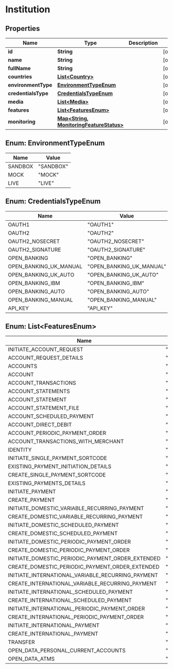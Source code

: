 
# Institution

## Properties
Name | Type | Description | Notes
------------ | ------------- | ------------- | -------------
**id** | **String** |  |  [optional]
**name** | **String** |  |  [optional]
**fullName** | **String** |  |  [optional]
**countries** | [**List&lt;Country&gt;**](Country.md) |  |  [optional]
**environmentType** | [**EnvironmentTypeEnum**](#EnvironmentTypeEnum) |  |  [optional]
**credentialsType** | [**CredentialsTypeEnum**](#CredentialsTypeEnum) |  |  [optional]
**media** | [**List&lt;Media&gt;**](Media.md) |  |  [optional]
**features** | [**List&lt;FeaturesEnum&gt;**](#List&lt;FeaturesEnum&gt;) |  |  [optional]
**monitoring** | [**Map&lt;String, MonitoringFeatureStatus&gt;**](MonitoringFeatureStatus.md) |  |  [optional]


<a name="EnvironmentTypeEnum"></a>
## Enum: EnvironmentTypeEnum
Name | Value
---- | -----
SANDBOX | &quot;SANDBOX&quot;
MOCK | &quot;MOCK&quot;
LIVE | &quot;LIVE&quot;


<a name="CredentialsTypeEnum"></a>
## Enum: CredentialsTypeEnum
Name | Value
---- | -----
OAUTH1 | &quot;OAUTH1&quot;
OAUTH2 | &quot;OAUTH2&quot;
OAUTH2_NOSECRET | &quot;OAUTH2_NOSECRET&quot;
OAUTH2_SIGNATURE | &quot;OAUTH2_SIGNATURE&quot;
OPEN_BANKING | &quot;OPEN_BANKING&quot;
OPEN_BANKING_UK_MANUAL | &quot;OPEN_BANKING_UK_MANUAL&quot;
OPEN_BANKING_UK_AUTO | &quot;OPEN_BANKING_UK_AUTO&quot;
OPEN_BANKING_IBM | &quot;OPEN_BANKING_IBM&quot;
OPEN_BANKING_AUTO | &quot;OPEN_BANKING_AUTO&quot;
OPEN_BANKING_MANUAL | &quot;OPEN_BANKING_MANUAL&quot;
API_KEY | &quot;API_KEY&quot;


<a name="List<FeaturesEnum>"></a>
## Enum: List&lt;FeaturesEnum&gt;
Name | Value
---- | -----
INITIATE_ACCOUNT_REQUEST | &quot;INITIATE_ACCOUNT_REQUEST&quot;
ACCOUNT_REQUEST_DETAILS | &quot;ACCOUNT_REQUEST_DETAILS&quot;
ACCOUNTS | &quot;ACCOUNTS&quot;
ACCOUNT | &quot;ACCOUNT&quot;
ACCOUNT_TRANSACTIONS | &quot;ACCOUNT_TRANSACTIONS&quot;
ACCOUNT_STATEMENTS | &quot;ACCOUNT_STATEMENTS&quot;
ACCOUNT_STATEMENT | &quot;ACCOUNT_STATEMENT&quot;
ACCOUNT_STATEMENT_FILE | &quot;ACCOUNT_STATEMENT_FILE&quot;
ACCOUNT_SCHEDULED_PAYMENT | &quot;ACCOUNT_SCHEDULED_PAYMENT&quot;
ACCOUNT_DIRECT_DEBIT | &quot;ACCOUNT_DIRECT_DEBIT&quot;
ACCOUNT_PERIODIC_PAYMENT_ORDER | &quot;ACCOUNT_PERIODIC_PAYMENT_ORDER&quot;
ACCOUNT_TRANSACTIONS_WITH_MERCHANT | &quot;ACCOUNT_TRANSACTIONS_WITH_MERCHANT&quot;
IDENTITY | &quot;IDENTITY&quot;
INITIATE_SINGLE_PAYMENT_SORTCODE | &quot;INITIATE_SINGLE_PAYMENT_SORTCODE&quot;
EXISTING_PAYMENT_INITIATION_DETAILS | &quot;EXISTING_PAYMENT_INITIATION_DETAILS&quot;
CREATE_SINGLE_PAYMENT_SORTCODE | &quot;CREATE_SINGLE_PAYMENT_SORTCODE&quot;
EXISTING_PAYMENTS_DETAILS | &quot;EXISTING_PAYMENTS_DETAILS&quot;
INITIATE_PAYMENT | &quot;INITIATE_PAYMENT&quot;
CREATE_PAYMENT | &quot;CREATE_PAYMENT&quot;
INITIATE_DOMESTIC_VARIABLE_RECURRING_PAYMENT | &quot;INITIATE_DOMESTIC_VARIABLE_RECURRING_PAYMENT&quot;
CREATE_DOMESTIC_VARIABLE_RECURRING_PAYMENT | &quot;CREATE_DOMESTIC_VARIABLE_RECURRING_PAYMENT&quot;
INITIATE_DOMESTIC_SCHEDULED_PAYMENT | &quot;INITIATE_DOMESTIC_SCHEDULED_PAYMENT&quot;
CREATE_DOMESTIC_SCHEDULED_PAYMENT | &quot;CREATE_DOMESTIC_SCHEDULED_PAYMENT&quot;
INITIATE_DOMESTIC_PERIODIC_PAYMENT_ORDER | &quot;INITIATE_DOMESTIC_PERIODIC_PAYMENT_ORDER&quot;
CREATE_DOMESTIC_PERIODIC_PAYMENT_ORDER | &quot;CREATE_DOMESTIC_PERIODIC_PAYMENT_ORDER&quot;
INITIATE_DOMESTIC_PERIODIC_PAYMENT_ORDER_EXTENDED | &quot;INITIATE_DOMESTIC_PERIODIC_PAYMENT_ORDER_EXTENDED&quot;
CREATE_DOMESTIC_PERIODIC_PAYMENT_ORDER_EXTENDED | &quot;CREATE_DOMESTIC_PERIODIC_PAYMENT_ORDER_EXTENDED&quot;
INITIATE_INTERNATIONAL_VARIABLE_RECURRING_PAYMENT | &quot;INITIATE_INTERNATIONAL_VARIABLE_RECURRING_PAYMENT&quot;
CREATE_INTERNATIONAL_VARIABLE_RECURRING_PAYMENT | &quot;CREATE_INTERNATIONAL_VARIABLE_RECURRING_PAYMENT&quot;
INITIATE_INTERNATIONAL_SCHEDULED_PAYMENT | &quot;INITIATE_INTERNATIONAL_SCHEDULED_PAYMENT&quot;
CREATE_INTERNATIONAL_SCHEDULED_PAYMENT | &quot;CREATE_INTERNATIONAL_SCHEDULED_PAYMENT&quot;
INITIATE_INTERNATIONAL_PERIODIC_PAYMENT_ORDER | &quot;INITIATE_INTERNATIONAL_PERIODIC_PAYMENT_ORDER&quot;
CREATE_INTERNATIONAL_PERIODIC_PAYMENT_ORDER | &quot;CREATE_INTERNATIONAL_PERIODIC_PAYMENT_ORDER&quot;
INITIATE_INTERNATIONAL_PAYMENT | &quot;INITIATE_INTERNATIONAL_PAYMENT&quot;
CREATE_INTERNATIONAL_PAYMENT | &quot;CREATE_INTERNATIONAL_PAYMENT&quot;
TRANSFER | &quot;TRANSFER&quot;
OPEN_DATA_PERSONAL_CURRENT_ACCOUNTS | &quot;OPEN_DATA_PERSONAL_CURRENT_ACCOUNTS&quot;
OPEN_DATA_ATMS | &quot;OPEN_DATA_ATMS&quot;



